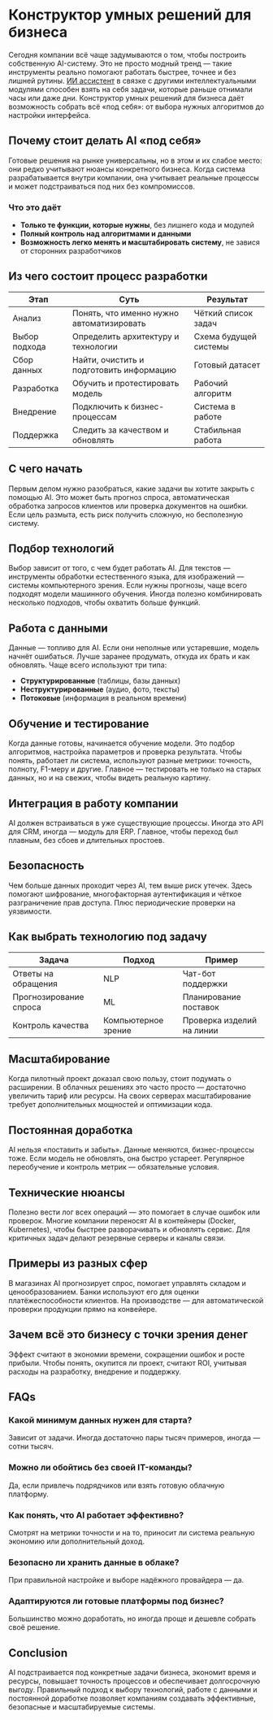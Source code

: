 # **Конструктор умных решений для бизнеса**

Сегодня компании всё чаще задумываются о том, чтобы построить собственную AI-систему. Это не просто модный тренд — такие инструменты реально помогают работать быстрее, точнее и без лишней рутины. [ИИ ассистент](https://nikta.ai/) в связке с другими интеллектуальными модулями способен взять на себя задачи, которые раньше отнимали часы или даже дни. Конструктор умных решений для бизнеса даёт возможность собрать всё «под себя»: от выбора нужных алгоритмов до настройки интерфейса.

## **Почему стоит делать AI «под себя»**

Готовые решения на рынке универсальны, но в этом и их слабое место: они редко учитывают нюансы конкретного бизнеса. Когда система разрабатывается внутри компании, она учитывает реальные процессы и может подстраиваться под них без компромиссов.

### **Что это даёт**

- **Только те функции, которые нужны**, без лишнего кода и модулей
- **Полный контроль над алгоритмами и данными**
- **Возможность легко менять и масштабировать систему**, не завися от сторонних разработчиков

## **Из чего состоит процесс разработки**

| Этап | Суть | Результат |
| --- | --- | --- |
| Анализ | Понять, что именно нужно автоматизировать | Чёткий список задач |
| Выбор подхода | Определить архитектуру и технологии | Схема будущей системы |
| Сбор данных | Найти, очистить и подготовить информацию | Готовый датасет |
| Разработка | Обучить и протестировать модель | Рабочий алгоритм |
| Внедрение | Подключить к бизнес-процессам | Система в работе |
| Поддержка | Следить за качеством и обновлять | Стабильная работа |

## **С чего начать**

Первым делом нужно разобраться, какие задачи вы хотите закрыть с помощью AI. Это может быть прогноз спроса, автоматическая обработка запросов клиентов или проверка документов на ошибки. Если цель размыта, есть риск получить сложную, но бесполезную систему.

## **Подбор технологий**

Выбор зависит от того, с чем будет работать AI. Для текстов — инструменты обработки естественного языка, для изображений — системы компьютерного зрения. Если нужны прогнозы, чаще всего подходят модели машинного обучения. Иногда полезно комбинировать несколько подходов, чтобы охватить больше функций.

## **Работа с данными**

Данные — топливо для AI. Если они неполные или устаревшие, модель начнёт ошибаться. Лучше заранее продумать, откуда их брать и как обновлять. Чаще всего используют три типа:

- **Структурированные** (таблицы, базы данных)
- **Неструктурированные** (аудио, фото, тексты)
- **Потоковые** (информация в реальном времени)

## **Обучение и тестирование**

Когда данные готовы, начинается обучение модели. Это подбор алгоритмов, настройка параметров и проверка результата. Чтобы понять, работает ли система, используют разные метрики: точность, полноту, F1-меру и другие. Главное — тестировать не только на старых данных, но и на свежих, чтобы видеть реальную картину.

## **Интеграция в работу компании**

AI должен встраиваться в уже существующие процессы. Иногда это API для CRM, иногда — модуль для ERP. Главное, чтобы переход был плавным, без сбоев и длительных простоев.

## **Безопасность**

Чем больше данных проходит через AI, тем выше риск утечек. Здесь помогают шифрование, многофакторная аутентификация и чёткое разграничение прав доступа. Плюс периодические проверки на уязвимости.

## **Как выбрать технологию под задачу**

| Задача | Подход | Пример |
| --- | --- | --- |
| Ответы на обращения | NLP | Чат-бот поддержки |
| Прогнозирование спроса | ML | Планирование поставок |
| Контроль качества | Компьютерное зрение | Проверка изделий на линии |

## **Масштабирование**

Когда пилотный проект доказал свою пользу, стоит подумать о расширении. В облачных решениях это часто просто — достаточно увеличить тариф или ресурсы. На своих серверах масштабирование требует дополнительных мощностей и оптимизации кода.

## **Постоянная доработка**

AI нельзя «поставить и забыть». Данные меняются, бизнес-процессы тоже. Если модель не обновлять, она быстро устареет. Регулярное переобучение и контроль метрик — обязательные условия.

## **Технические нюансы**

Полезно вести лог всех операций — это помогает в случае ошибок или проверок. Многие компании переносят AI в контейнеры (Docker, Kubernetes), чтобы быстрее разворачивать и обновлять сервис. Для критичных задач делают резервные серверы и каналы связи.

## **Примеры из разных сфер**

В магазинах AI прогнозирует спрос, помогает управлять складом и ценообразованием. Банки используют его для оценки платёжеспособности клиентов. На производстве — для автоматической проверки продукции прямо на конвейере.

## **Зачем всё это бизнесу с точки зрения денег**

Эффект считают в экономии времени, сокращении ошибок и росте прибыли. Чтобы понять, окупится ли проект, считают ROI, учитывая расходы на разработку, внедрение и поддержку.

## **FAQs**

### **Какой минимум данных нужен для старта?**

Зависит от задачи. Иногда достаточно пары тысяч примеров, иногда — сотни тысяч.

### **Можно ли обойтись без своей IT-команды?**

Да, если привлечь подрядчиков или взять готовую облачную платформу.

### **Как понять, что AI работает эффективно?**

Смотрят на метрики точности и на то, приносит ли система реальную экономию или дополнительный доход.

### **Безопасно ли хранить данные в облаке?**

При правильной настройке и выборе надёжного провайдера — да.

### **Адаптируются ли готовые платформы под бизнес?**

Большинство можно доработать, но иногда проще и дешевле собрать своё решение.

## **Conclusion**

AI подстраивается под конкретные задачи бизнеса, экономит время и ресурсы, повышает точность процессов и обеспечивает долгосрочную выгоду. Правильный подход к выбору технологий, работе с данными и постоянной доработке позволяет компаниям создавать эффективные, безопасные и масштабируемые системы.
